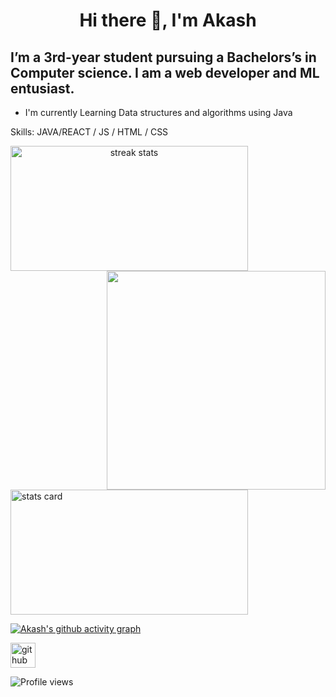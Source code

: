 # <p align="center">Hi there 👋, I'm Akash
## I’m a 3rd-year student pursuing a Bachelors’s in Computer science. I am a web developer and ML entusiast.
- I'm currently Learning Data structures and algorithms using Java

Skills: JAVA/REACT / JS / HTML / CSS


<p>
<a align= "center" href="https://github.com/akash-55">
<img alt= "streak stats" height="200px" width="380px" src="https://github-readme-streak-stats.herokuapp.com/?user=akash-55">
<img align="right" height="350" width="350" src="https://cdn.dribbble.com/users/1714010/screenshots/10822383/media/ea98dfbdc8c2a056427061871bb42edc.gif" /> </a>
</p>
<img alt= "stats card" height="200px" width="380px" src="https://github-readme-stats.vercel.app/api?username=akash-55&show_icons=true&theme=dark">

 

[![Akash's github activity graph](https://activity-graph.herokuapp.com/graph?username=akash-55&theme=react-dark)](https://github.com/akash-55/github-readme-activity-graph)


 

[<img src='https://cdn.jsdelivr.net/npm/simple-icons@3.0.1/icons/github.svg' alt='github' height='40'>](https://github.com/akash-55) 
  
![Profile views](https://gpvc.arturio.dev/akash-55)  


